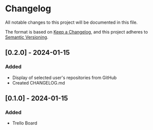 # Changelog

All notable changes to this project will be documented in this file.

The format is based on [Keep a Changelog](https://keepachangelog.com/en/1.1.0/),
and this project adheres to [Semantic Versioning](https://semver.org/spec/v2.0.0.html).

## [0.2.0] - 2024-01-15

### Added

- Display of selected user's repositories from GitHub
- Created CHANGELOG.md

## [0.1.0] - 2024-01-15

### Added

- Trello Board
